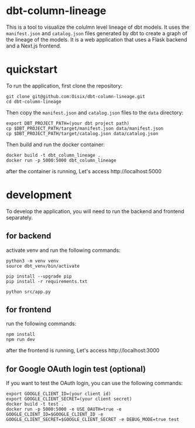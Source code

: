 # dbt-column-lineage
This is a tool to visualize the colulmn level lineage of dbt models. It uses the `manifest.json` and `catalog.json` files generated by dbt to create a graph of the lineage of the models. It is a web application that uses a Flask backend and a Next.js frontend.

# quickstart

To run the application, first clone the repository:
```
git clone git@github.com:Oisix/dbt-column-lineage.git
cd dbt-column-lineage
```

Then copy the `manifest.json` and `catalog.json` files to the `data` directory:
```
export DBT_PROJECT_PATH=(your dbt project path)
cp $DBT_PROJECT_PATH/target/manifest.json data/manifest.json
cp $DBT_PROJECT_PATH/target/catalog.json data/catalog.json
```

Then build and run the docker container:
```
docker build -t dbt_column_lineage .
docker run -p 5000:5000 dbt_column_lineage
```
after the container is running,
Let's access http://localhost:5000

# development

To develop the application, you will need to run the backend and frontend separately.

## for backend

activate venv and run the following commands:
```
python3 -m venv venv
source dbt_venv/bin/activate

pip install --upgrade pip
pip install -r requirements.txt

python src/app.py
```

## for frontend

run the following commands:
```
npm install
npm run dev
```
after the frontend is running,
Let's access http://localhost:3000

## for Google OAuth login test (optional)

If you want to test the OAuth login, you can use the following commands:
```
export GOOGLE_CLIENT_ID=(your client id)
export GOOGLE_CLIENT_SECRET=(your client secret)
docker build -t test .
docker run -p 5000:5000 -e USE_OAUTH=true -e GOOGLE_CLIENT_ID=$GOOGLE_CLIENT_ID -e GOOGLE_CLIENT_SECRET=$GOOGLE_CLIENT_SECRET -e DEBUG_MODE=true test
```
